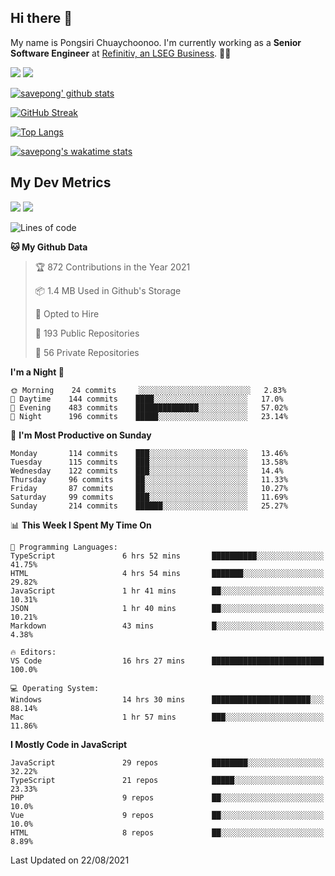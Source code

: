 ## Hi there 👋

My name is Pongsiri Chuaychoonoo. I'm currently working as a **Senior Software Engineer** at [Refinitiv, an LSEG Business](https://www.refinitiv.com). 👨‍💻

[<img src="https://img.shields.io/badge/savepong.com-%230077B5.svg?&style=for-the-badge&color=81e6d9" />](https://savepong.com)
[<img src="https://img.shields.io/badge/linkedin-%230077B5.svg?&style=for-the-badge&logo=linkedin&logoColor=white" />](https://www.linkedin.com/in/savepong)

[![savepong' github stats](https://github-readme-stats.vercel.app/api?username=savepong&show_icons=true&count_private=true&theme=gotham&hide_border=true&bg_color=00000000&text_color=768390FF)](https://savepong.com/posts/stats)

[![GitHub Streak](https://github-readme-streak-stats.herokuapp.com?user=savepong&theme=gotham&hide_border=true&background=00000000&dates=768390FF)](https://savepong.com/posts/stats)

[![Top Langs](https://github-readme-stats.vercel.app/api/top-langs/?username=savepong&layout=compact&langs_count=10&theme=gotham&hide_border=true&bg_color=00000000&text_color=768390FF)](https://savepong.com/posts/stats)

[![savepong's wakatime stats](https://github-readme-stats.vercel.app/api/wakatime?username=@savepong&layout=default&theme=gotham&hide_border=true&bg_color=00000000&text_color=768390FF)](https://savepong.com/posts/stats)

## My Dev Metrics

[![](https://komarev.com/ghpvc/?username=savepong&color=blue&label=Profile%20Views)](https://github.com/savepong)
[![](https://img.shields.io/github/followers/savepong?label=GitHub%20Followers)](https://github.com/savepong)

<!--START_SECTION:waka-->
![Lines of code](https://img.shields.io/badge/From%20Hello%20World%20I%27ve%20Written-8.8%20million%20lines%20of%20code-blue)

**🐱 My Github Data** 

> 🏆 872 Contributions in the Year 2021
 > 
> 📦 1.4 MB Used in Github's Storage 
 > 
> 💼 Opted to Hire
 > 
> 📜 193 Public Repositories 
 > 
> 🔑 56 Private Repositories  
 > 
**I'm a Night 🦉** 

```text
🌞 Morning    24 commits     ░░░░░░░░░░░░░░░░░░░░░░░░░   2.83% 
🌆 Daytime    144 commits    ████░░░░░░░░░░░░░░░░░░░░░   17.0% 
🌃 Evening    483 commits    ██████████████░░░░░░░░░░░   57.02% 
🌙 Night      196 commits    █████░░░░░░░░░░░░░░░░░░░░   23.14%

```
📅 **I'm Most Productive on Sunday** 

```text
Monday       114 commits    ███░░░░░░░░░░░░░░░░░░░░░░   13.46% 
Tuesday      115 commits    ███░░░░░░░░░░░░░░░░░░░░░░   13.58% 
Wednesday    122 commits    ███░░░░░░░░░░░░░░░░░░░░░░   14.4% 
Thursday     96 commits     ██░░░░░░░░░░░░░░░░░░░░░░░   11.33% 
Friday       87 commits     ██░░░░░░░░░░░░░░░░░░░░░░░   10.27% 
Saturday     99 commits     ███░░░░░░░░░░░░░░░░░░░░░░   11.69% 
Sunday       214 commits    ██████░░░░░░░░░░░░░░░░░░░   25.27%

```


📊 **This Week I Spent My Time On** 

```text
💬 Programming Languages: 
TypeScript               6 hrs 52 mins       ██████████░░░░░░░░░░░░░░░   41.75% 
HTML                     4 hrs 54 mins       ███████░░░░░░░░░░░░░░░░░░   29.82% 
JavaScript               1 hr 41 mins        ██░░░░░░░░░░░░░░░░░░░░░░░   10.31% 
JSON                     1 hr 40 mins        ██░░░░░░░░░░░░░░░░░░░░░░░   10.21% 
Markdown                 43 mins             █░░░░░░░░░░░░░░░░░░░░░░░░   4.38%

🔥 Editors: 
VS Code                  16 hrs 27 mins      █████████████████████████   100.0%

💻 Operating System: 
Windows                  14 hrs 30 mins      ██████████████████████░░░   88.14% 
Mac                      1 hr 57 mins        ███░░░░░░░░░░░░░░░░░░░░░░   11.86%

```

**I Mostly Code in JavaScript** 

```text
JavaScript               29 repos            ████████░░░░░░░░░░░░░░░░░   32.22% 
TypeScript               21 repos            █████░░░░░░░░░░░░░░░░░░░░   23.33% 
PHP                      9 repos             ██░░░░░░░░░░░░░░░░░░░░░░░   10.0% 
Vue                      9 repos             ██░░░░░░░░░░░░░░░░░░░░░░░   10.0% 
HTML                     8 repos             ██░░░░░░░░░░░░░░░░░░░░░░░   8.89%

```



 Last Updated on 22/08/2021
<!--END_SECTION:waka-->

<!--
**savepong/savepong** is a ✨ _special_ ✨ repository because its `README.md` (this file) appears on your GitHub profile.

Here are some ideas to get you started:

- 🔭 I’m currently working on WebComponents and TypeScript.
- 🌱 I’m currently learning ...
- 👯 I’m looking to collaborate on ...
- 🤔 I’m looking for help with ...
- 💬 Ask me about ...
- 📫 How to reach me: ...
- 😄 Pronouns: ...
- ⚡ Fun fact: ...
-->
